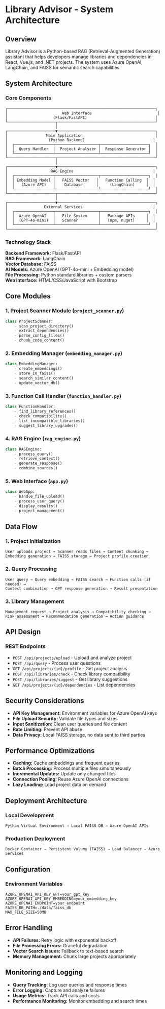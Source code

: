 # Library Advisor - System Architecture

## Overview
Library Advisor is a Python-based RAG (Retrieval-Augmented Generation) assistant that helps developers manage libraries and dependencies in React, Vue.js, and .NET projects. The system uses Azure OpenAI, LangChain, and FAISS for semantic search capabilities.

## System Architecture

### Core Components

```
┌─────────────────────────────────────────────────────────────────┐
│                        Web Interface                             │
│                    (Flask/FastAPI)                              │
└─────────────────────┬───────────────────────────────────────────┘
                      │
┌─────────────────────▼───────────────────────────────────────────┐
│                 Main Application                                │
│                  (Python Backend)                              │
│  ┌─────────────────┬───────────────────┬─────────────────────┐  │
│  │  Query Handler  │  Project Analyzer │  Response Generator │  │
│  └─────────────────┴───────────────────┴─────────────────────┘  │
└─────────────────────┬───────────────────────────────────────────┘
                      │
┌─────────────────────▼───────────────────────────────────────────┐
│                   RAG Engine                                   │
│  ┌─────────────────┬───────────────────┬─────────────────────┐  │
│  │ Embedding Model │   FAISS Vector   │   Function Calling  │  │
│  │   (Azure API)   │    Database      │     (LangChain)     │  │
│  └─────────────────┴───────────────────┴─────────────────────┘  │
└─────────────────────┬───────────────────────────────────────────┘
                      │
┌─────────────────────▼───────────────────────────────────────────┐
│                External Services                               │
│  ┌─────────────────┬───────────────────┬─────────────────────┐  │
│  │  Azure OpenAI   │   File System     │   Package APIs     │  │
│  │  (GPT-4o-mini)  │   Scanner         │   (npm, nuget)     │  │
│  └─────────────────┴───────────────────┴─────────────────────┘  │
└─────────────────────────────────────────────────────────────────┘
```

### Technology Stack

**Backend Framework:** Flask/FastAPI  
**RAG Framework:** LangChain  
**Vector Database:** FAISS  
**AI Models:** Azure OpenAI (GPT-4o-mini + Embedding model)  
**File Processing:** Python standard libraries + custom parsers  
**Web Interface:** HTML/CSS/JavaScript with Bootstrap  

## Core Modules

### 1. Project Scanner Module (`project_scanner.py`)
```python
class ProjectScanner:
    - scan_project_directory()
    - extract_dependencies()
    - parse_config_files()
    - chunk_code_content()
```

### 2. Embedding Manager (`embedding_manager.py`)
```python
class EmbeddingManager:
    - create_embeddings()
    - store_in_faiss()
    - search_similar_content()
    - update_vector_db()
```

### 3. Function Call Handler (`function_handler.py`)
```python
class FunctionHandler:
    - find_library_references()
    - check_compatibility()
    - list_incompatible_libraries()
    - suggest_library_upgrades()
```

### 4. RAG Engine (`rag_engine.py`)
```python
class RAGEngine:
    - process_query()
    - retrieve_context()
    - generate_response()
    - combine_sources()
```

### 5. Web Interface (`app.py`)
```python
class WebApp:
    - handle_file_upload()
    - process_user_query()
    - display_results()
    - project_management()
```

## Data Flow

### 1. Project Initialization
```
User uploads project → Scanner reads files → Content chunking → 
Embedding generation → FAISS storage → Project profile creation
```

### 2. Query Processing
```
User query → Query embedding → FAISS search → Function calls (if needed) → 
Context combination → GPT response generation → Result presentation
```

### 3. Library Management
```
Management request → Project analysis → Compatibility checking → 
Risk assessment → Recommendation generation → Action guidance
```

## API Design

### REST Endpoints
- `POST /api/projects/upload` - Upload and analyze project
- `POST /api/query` - Process user questions
- `GET /api/projects/{id}/profile` - Get project analysis
- `POST /api/libraries/check` - Check library compatibility
- `POST /api/libraries/suggest` - Get library suggestions
- `GET /api/projects/{id}/dependencies` - List dependencies

## Security Considerations

- **API Key Management:** Environment variables for Azure OpenAI keys
- **File Upload Security:** Validate file types and sizes
- **Input Sanitization:** Clean user queries and file content
- **Rate Limiting:** Prevent API abuse
- **Data Privacy:** Local FAISS storage, no data sent to third parties

## Performance Optimizations

- **Caching:** Cache embeddings and frequent queries
- **Batch Processing:** Process multiple files simultaneously
- **Incremental Updates:** Update only changed files
- **Connection Pooling:** Reuse Azure OpenAI connections
- **Lazy Loading:** Load project data on demand

## Deployment Architecture

### Local Development
```
Python Virtual Environment → Local FAISS DB → Azure OpenAI APIs
```

### Production Deployment
```
Docker Container → Persistent Volume (FAISS) → Load Balancer → Azure Services
```

## Configuration

### Environment Variables
```
AZURE_OPENAI_API_KEY_GPT=your_gpt_key
AZURE_OPENAI_API_KEY_EMBEDDING=your_embedding_key
AZURE_OPENAI_ENDPOINT=your_endpoint
FAISS_DB_PATH=./data/faiss_db
MAX_FILE_SIZE=50MB
```

## Error Handling

- **API Failures:** Retry logic with exponential backoff
- **File Processing Errors:** Graceful degradation
- **Vector Search Issues:** Fallback to text-based search
- **Memory Management:** Chunk large projects appropriately

## Monitoring and Logging

- **Query Tracking:** Log user queries and response times
- **Error Logging:** Capture and analyze failures
- **Usage Metrics:** Track API calls and costs
- **Performance Monitoring:** Monitor embedding and search times
